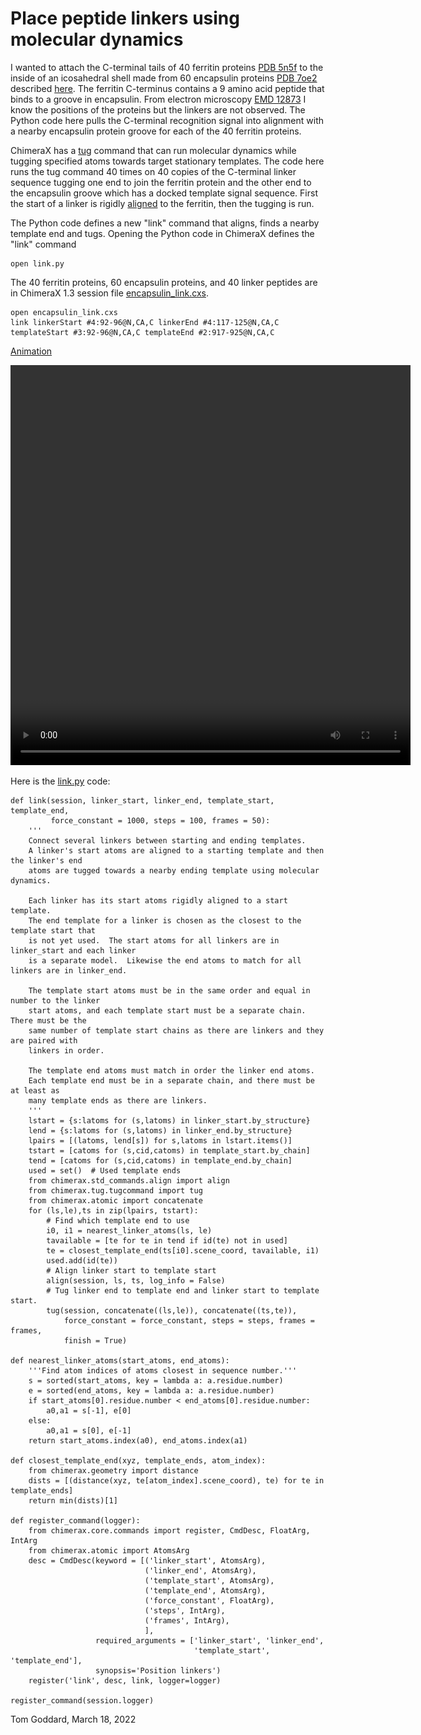 # Place peptide linkers using molecular dynamics

I wanted to attach the C-terminal tails of 40 ferritin proteins [PDB 5n5f](https://www.rcsb.org/structure/5n5f) to the inside of an icosahedral shell made from 60 encapsulin proteins [PDB 7oe2](https://www.rcsb.org/structure/7oe2) described [here](https://www.rbvi.ucsf.edu/chimerax/data/encapsulin-mar2022/encapsulin.html).  The ferritin C-terminus contains a 9 amino acid peptide that binds to a groove in encapsulin.  From electron microscopy [EMD 12873](https://www.emdataresource.org/EMD-12873) I know the positions of the proteins but the linkers are not observed.  The Python code here pulls the C-terminal recognition signal into alignment with a nearby encapsulin protein groove for each of the 40 ferritin proteins.

ChimeraX has a [tug](https://www.cgl.ucsf.edu/chimerax/docs/user/commands/tug.html) command that can run molecular dynamics while tugging specified atoms towards target stationary templates.  The code here runs the tug command 40 times on 40 copies of the C-terminal linker sequence tugging one end to join the ferritin protein and the other end to the encapsulin groove which has a docked template signal sequence.  First the start of a linker is rigidly [aligned](https://www.cgl.ucsf.edu/chimerax/docs/user/commands/align.html) to the ferritin, then the tugging is run.

The Python code defines a new "link" command that aligns, finds a nearby template end and tugs.  Opening the Python code in ChimeraX defines the "link" command

    open link.py

The 40 ferritin proteins, 60 encapsulin proteins, and 40 linker peptides are in ChimeraX 1.3 session file [encapsulin_link.cxs](encapsulin_link.cxs).

    open encapsulin_link.cxs
    link linkerStart #4:92-96@N,CA,C linkerEnd #4:117-125@N,CA,C templateStart #3:92-96@N,CA,C templateEnd #2:917-925@N,CA,C

[Animation](encapsulin_link.mp4)

<video width="640" height="640" controls>
  <source src="encapsulin_link.mp4" type="video/mp4">
  <img src="encapsulin_link.png" height="300">
</video>

Here is the [link.py](link.py) code:

    def link(session, linker_start, linker_end, template_start, template_end,
             force_constant = 1000, steps = 100, frames = 50):
        '''
        Connect several linkers between starting and ending templates.
        A linker's start atoms are aligned to a starting template and then the linker's end
        atoms are tugged towards a nearby ending template using molecular dynamics.

        Each linker has its start atoms rigidly aligned to a start template.
        The end template for a linker is chosen as the closest to the template start that
        is not yet used.  The start atoms for all linkers are in linker_start and each linker
        is a separate model.  Likewise the end atoms to match for all linkers are in linker_end.

        The template start atoms must be in the same order and equal in number to the linker
        start atoms, and each template start must be a separate chain.  There must be the
        same number of template start chains as there are linkers and they are paired with
        linkers in order.

        The template end atoms must match in order the linker end atoms.
        Each template end must be in a separate chain, and there must be at least as
        many template ends as there are linkers.
        '''
        lstart = {s:latoms for (s,latoms) in linker_start.by_structure}
        lend = {s:latoms for (s,latoms) in linker_end.by_structure}
        lpairs = [(latoms, lend[s]) for s,latoms in lstart.items()]
        tstart = [catoms for (s,cid,catoms) in template_start.by_chain]
        tend = [catoms for (s,cid,catoms) in template_end.by_chain]
        used = set()  # Used template ends
        from chimerax.std_commands.align import align
        from chimerax.tug.tugcommand import tug
        from chimerax.atomic import concatenate
        for (ls,le),ts in zip(lpairs, tstart):
            # Find which template end to use
            i0, i1 = nearest_linker_atoms(ls, le)
            tavailable = [te for te in tend if id(te) not in used]
            te = closest_template_end(ts[i0].scene_coord, tavailable, i1)
            used.add(id(te))
            # Align linker start to template start
            align(session, ls, ts, log_info = False)
            # Tug linker end to template end and linker start to template start.
            tug(session, concatenate((ls,le)), concatenate((ts,te)),
                force_constant = force_constant, steps = steps, frames = frames,
                finish = True)

    def nearest_linker_atoms(start_atoms, end_atoms):
        '''Find atom indices of atoms closest in sequence number.'''
        s = sorted(start_atoms, key = lambda a: a.residue.number)
        e = sorted(end_atoms, key = lambda a: a.residue.number)
        if start_atoms[0].residue.number < end_atoms[0].residue.number:
            a0,a1 = s[-1], e[0]
        else:
            a0,a1 = s[0], e[-1]
        return start_atoms.index(a0), end_atoms.index(a1)

    def closest_template_end(xyz, template_ends, atom_index):
        from chimerax.geometry import distance
        dists = [(distance(xyz, te[atom_index].scene_coord), te) for te in template_ends]
        return min(dists)[1]

    def register_command(logger):
        from chimerax.core.commands import register, CmdDesc, FloatArg, IntArg
        from chimerax.atomic import AtomsArg
        desc = CmdDesc(keyword = [('linker_start', AtomsArg),
                                  ('linker_end', AtomsArg),
                                  ('template_start', AtomsArg),
                                  ('template_end', AtomsArg),
                                  ('force_constant', FloatArg),
                                  ('steps', IntArg),
                                  ('frames', IntArg),
                                  ],
                       required_arguments = ['linker_start', 'linker_end',
                                             'template_start', 'template_end'],
                       synopsis='Position linkers')
        register('link', desc, link, logger=logger)

    register_command(session.logger)


Tom Goddard, March 18, 2022
